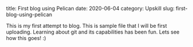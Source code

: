 title: First blog using Pelican
date: 2020-06-04
category: Upskill
slug: first-blog-using-pelican

This is my first attempt to blog. This is sample file that I will be first uploading. Learning about git and its capabilities has been fun. Lets see how this goes! :) 